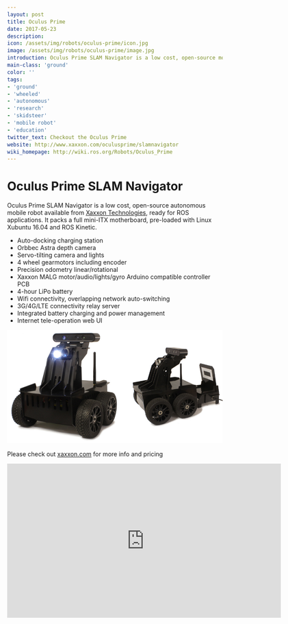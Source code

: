 ```yaml
---
layout: post
title: Oculus Prime
date: 2017-05-23
description:
icon: /assets/img/robots/oculus-prime/icon.jpg
image: /assets/img/robots/oculus-prime/image.jpg
introduction: Oculus Prime SLAM Navigator is a low cost, open-source mobile robot available from Xaxxon Technologies, ready for ROS applications -- with auto-charging, ROS navigation, and internet tele-operation.
main-class: 'ground'
color: ''
tags:
- 'ground'
- 'wheeled'
- 'autonomous'
- 'research'
- 'skidsteer'
- 'mobile robot'
- 'education'
twitter_text: Checkout the Oculus Prime
website: http://www.xaxxon.com/oculusprime/slamnavigator
wiki_homepage: http://wiki.ros.org/Robots/Oculus_Prime
---
```




# Oculus Prime SLAM Navigator

Oculus Prime SLAM Navigator is a low cost, open-source autonomous mobile robot available from [Xaxxon Technologies](http://www.xaxxon.com/oculusprime/slamnavigator), ready for ROS applications. It packs a full mini-ITX motherboard, pre-loaded with Linux Xubuntu 16.04 and ROS Kinetic.

* Auto-docking charging station
* Orbbec Astra depth camera
* Servo-tilting camera and lights
* 4 wheel gearmotors including encoder
* Precision odometry linear/rotational
* Xaxxon MALG motor/audio/lights/gyro Arduino compatible controller PCB
* 4-hour LiPo battery
* Wifi connectivity, overlapping network auto-switching
* 3G/4G/LTE connectivity relay server
* Integrated battery charging and power management
* Internet tele-operation web UI

![Oculus Prime Charging](/assets/img/robots/oculus-prime/oculusprime_charging.jpg)

Please check out [xaxxon.com](http://www.xaxxon.com/oculusprime/slamnavigator) for more info and pricing

<iframe width="640" height="360" src="https://www.youtube-nocookie.com/embed/EnGYGacxyBc?rel=0" frameborder="0" allowfullscreen></iframe>

